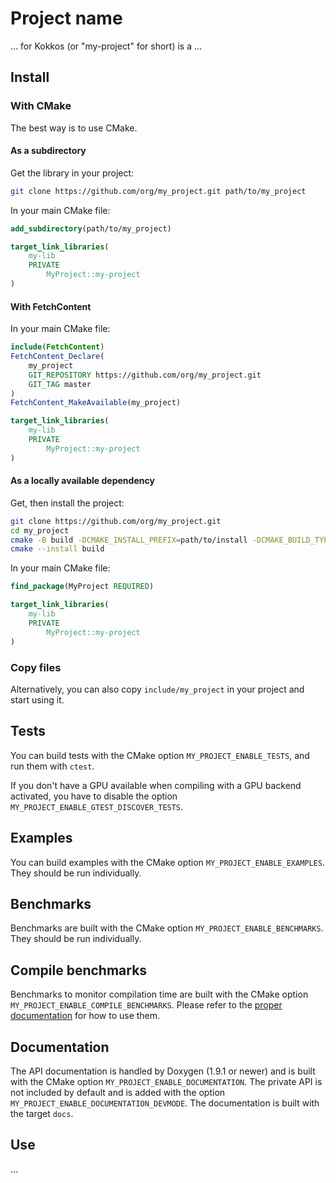 # Project name

... for Kokkos (or "my-project" for short) is a ...

## Install

### With CMake

The best way is to use CMake.

#### As a subdirectory

Get the library in your project:

```sh
git clone https://github.com/org/my_project.git path/to/my_project
```

In your main CMake file:

```cmake
add_subdirectory(path/to/my_project)

target_link_libraries(
    my-lib
    PRIVATE
        MyProject::my-project
)
```

#### With FetchContent

In your main CMake file:

<!-- URL https://github.com/org/my-project/archive/refs/tags/0.1.0.tar.gz -->

```cmake
include(FetchContent)
FetchContent_Declare(
    my_project
    GIT_REPOSITORY https://github.com/org/my_project.git
    GIT_TAG master
)
FetchContent_MakeAvailable(my_project)

target_link_libraries(
    my-lib
    PRIVATE
        MyProject::my-project
)
```

#### As a locally available dependency

Get, then install the project:

```sh
git clone https://github.com/org/my_project.git
cd my_project
cmake -B build -DCMAKE_INSTALL_PREFIX=path/to/install -DCMAKE_BUILD_TYPE=Release # other Kokkos options here if needed
cmake --install build
```

In your main CMake file:

```cmake
find_package(MyProject REQUIRED)

target_link_libraries(
    my-lib
    PRIVATE
        MyProject::my-project
)
```

### Copy files

Alternatively, you can also copy `include/my_project` in your project and start using it.

## Tests

You can build tests with the CMake option `MY_PROJECT_ENABLE_TESTS`, and run them with `ctest`.

If you don't have a GPU available when compiling with a GPU backend activated, you have to disable the option `MY_PROJECT_ENABLE_GTEST_DISCOVER_TESTS`.

## Examples

You can build examples with the CMake option `MY_PROJECT_ENABLE_EXAMPLES`.
They should be run individually.

## Benchmarks

Benchmarks are built with the CMake option `MY_PROJECT_ENABLE_BENCHMARKS`.
They should be run individually.

## Compile benchmarks

Benchmarks to monitor compilation time are built with the CMake option `MY_PROJECT_ENABLE_COMPILE_BENCHMARKS`.
Please refer to the [proper documentation](./compile_benchmarks/README.md) for how to use them.

## Documentation

The API documentation is handled by Doxygen (1.9.1 or newer) and is built with the CMake option `MY_PROJECT_ENABLE_DOCUMENTATION`.
The private API is not included by default and is added with the option `MY_PROJECT_ENABLE_DOCUMENTATION_DEVMODE`.
The documentation is built with the target `docs`.

## Use

...
